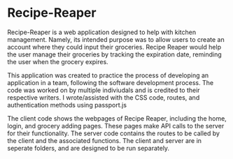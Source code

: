 # Recipe-Reaper

Recipe-Reaper is a web application designed to help with kitchen management. Namely, its intended purpose was to allow users to create an account where they could input their groceries. Recipe Reaper would help the user manage their groceries by tracking the expiration date, reminding the user when the grocery expires.

This application was created to practice the process of developing an application in a team, following the software development process. The code was worked on by multiple indiviudals and is credited to their respective writers. I wrote/assisted with the CSS code, routes, and authentication methods using passport.js

The client code shows the webpages of Recipe Reaper, including the home, login, and grocery adding pages. These pages make API calls to the server for their functionality. The server code contains the routes to be called by the client and the associated functions. The client and server are in seperate folders, and are designed to be run separately.
